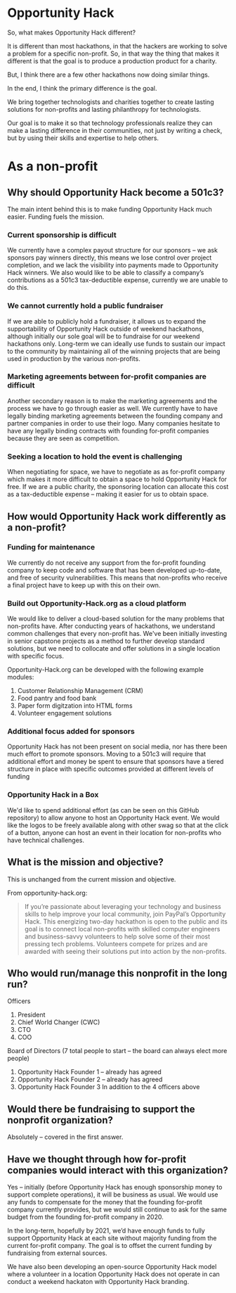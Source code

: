 # Opportunity Hack
So, what makes Opportunity Hack different? 

It is different than most hackathons, in that the hackers are working to solve a problem for a specific non-profit.  So, in that way the thing that makes it different is that the goal is to produce a production product for a charity.

But, I think there are a few other hackathons now doing similar things.  

In the end, I think the primary difference is the goal.

We bring together technologists and charities together to create lasting solutions for non-profits and lasting philanthropy for technologists.

Our goal is to make it so that technology professionals realize they can make a lasting difference in their communities, not just by writing a check, but by using their skills and expertise to help others.


# As a non-profit

## Why should Opportunity Hack become a 501c3?

The main intent behind this is to make funding Opportunity Hack much easier. Funding fuels the mission. 

### Current sponsorship is difficult
We currently have a complex payout structure for our sponsors – we ask sponsors pay winners directly, this means we lose control over project completion, and we lack the visibility into payments made to Opportunity Hack winners.  We also would like to be able to classify a company’s contributions as a 501c3 tax-deductible expense, currently we are unable to do this. 

### We cannot currently hold a public fundraiser
If we are able to publicly hold a fundraiser, it allows us to expand the supportability of Opportunity Hack outside of weekend hackathons, although initially our sole goal will be to fundraise for our weekend hackathons only.  Long-term we can ideally use funds to sustain our impact to the community by maintaining all of the winning projects that are being used in production by the various non-profits.
 
### Marketing agreements between for-profit companies are difficult
Another secondary reason is to make the marketing agreements and the process we have to go through easier as well.  We currently have to have legally binding marketing agreements between the founding company and partner companies in order to use their logo.  Many companies hesitate to have any legally binding contracts with founding for-profit companies because they are seen as competition.

### Seeking a location to hold the event is challenging
When negotiating for space, we have to negotiate as as for-profit company which makes it more difficult to obtain a space to hold Opportunity Hack for free.  If we are a public charity, the sponsoring location can allocate this cost as a tax-deductible expense – making it easier for us to obtain space.

## How would Opportunity Hack work differently as a non-profit?

### Funding for maintenance
We currently do not receive any support from the for-profit founding company to keep code and software that has been developed up-to-date, and free of security vulnerabilities.  This means that non-profits who receive a final project have to keep up with this on their own.

### Build out Opportunity-Hack.org as a cloud platform
We would like to deliver a cloud-based solution for the many problems that non-profits have.  After conducting years of hackathons, we understand common challenges that every non-profit has.  We've been initially investing in senior capstone projects as a method to further develop standard solutions, but we need to collocate and offer solutions in a single location with specific focus.

Opportunity-Hack.org can be developed with the following example modules:
1. Customer Relationship Management (CRM)
2. Food pantry and food bank
3. Paper form digitzation into HTML forms
4. Volunteer engagement solutions

### Additional focus added for sponsors
Opportunity Hack has not been present on social media, nor has there been much effort to promote sponsors.  Moving to a 501c3 will require that additional effort and money be spent to ensure that sponsors have a tiered structure in place with specific outcomes provided at different levels of funding

### Opportunity Hack in a Box
We'd like to spend additional effort (as can be seen on this GitHub repository) to allow anyone to host an Opportunity Hack event.  We would like the logos to be freely available along with other swag so that at the click of a button, anyone can host an event in their location for non-profits who have technical challenges.


 
## What is the mission and objective?
This is unchanged from the current mission and objective.
 
From opportunity-hack.org:
> If you’re passionate about leveraging your technology and business skills to help improve your local community, join PayPal’s Opportunity Hack. This energizing two-day hackathon is open to the public and its goal is to connect local non-profits with skilled computer engineers and business-savvy volunteers to help solve some of their most pressing tech problems. Volunteers compete for prizes and are awarded with seeing their solutions put into action by the non-profits.
 
 
## Who would run/manage this nonprofit in the long run?
 
Officers
1. President
2. Chief World Changer (CWC)
3. CTO
4. COO
 
Board of Directors (7 total people to start – the board can always elect more people)
1. Opportunity Hack Founder 1 – already has agreed
2. Opportunity Hack Founder 2 – already has agreed
3. Opportunity Hack Founder 3
In addition to the 4 officers above
 
 
## Would there be fundraising to support the nonprofit organization?
Absolutely – covered in the first answer.
 
## Have we thought through how for-profit companies would interact with this organization?
Yes – initially (before Opportunity Hack has enough sponsorship money to support complete operations), it will be business as usual.  We would use any funds to compensate for the money that the founding for-profit company currently provides, but we would still continue to ask for the same budget from the founding for-profit company in 2020.
 
In the long-term, hopefully by 2021, we’d have enough funds to fully support Opportunity Hack at each site without majority funding from the current for-profit company.  The goal is to offset the current funding by fundraising from external sources.
 
We have also been developing an open-source Opportunity Hack model where a volunteer in a location Opportunity Hack does not operate in can conduct a weekend hackaton with Opportunity Hack branding.
